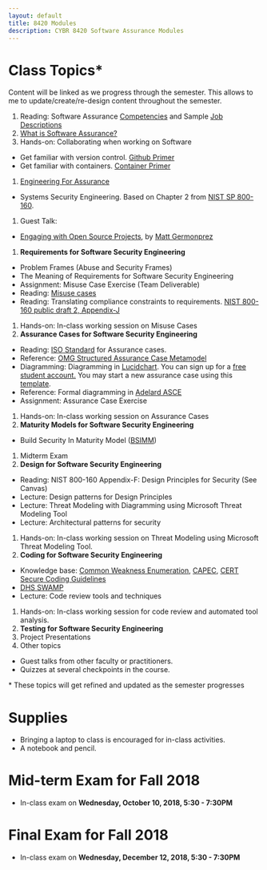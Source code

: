 ```yaml
---
layout: default
title: 8420 Modules
description: CYBR 8420 Software Assurance Modules
---
```


# Class Topics*
Content will be linked as we progress through the semester. This allows to me to update/create/re-design content throughout the semester.

1. Reading: Software Assurance [Competencies](http://resources.sei.cmu.edu/library/asset-view.cfm?assetid=47953) and Sample [Job](https://robinagandhi.github.io/swa/resources/swa-positions-1.pdf) [Descriptions](https://robinagandhi.github.io/swa/resources/swa-positions-2.pdf)
1. [What is Software Assurance?](https://robinagandhi.github.io/swa/slides/lecture-0/software-assurance.html)
1. Hands-on: Collaborating when working on Software
  - Get familiar with version control. [Github Primer](https://robinagandhi.github.io/swa/pages/github.html)
  - Get familiar with containers. [Container Primer](https://robinagandhi.github.io/swa/pages/containers.html)
1. [Engineering For Assurance](https://robinagandhi.github.io/swa/slides/lecture-1/systems-security-engineering.html)
  * Systems Security Engineering. Based on Chapter 2 from [NIST SP 800-160](http://nvlpubs.nist.gov/nistpubs/SpecialPublications/NIST.SP.800-160.pdf).
1. Guest Talk:
  * [Engaging with Open Source Projects](https://robinagandhi.github.io/swa/slides/lecture-0-1/EngagingWithOpenSourceProjects.pdf), by [Matt Germonprez](http://www.unomaha.edu/college-of-information-science-and-technology/about/faculty-staff/matt-germonprez.php)
1. **Requirements for Software Security Engineering**
  * Problem Frames (Abuse and Security Frames)  
  * The Meaning of Requirements for Software Security Engineering  
  * Assignment: Misuse Case Exercise (Team Deliverable)  
  * Reading: [Misuse cases](http://ieeexplore.ieee.org/stamp/stamp.jsp?arnumber=1159030)  
  * Reading: Translating compliance constraints to requirements. [NIST 800-160 public draft 2, Appendix-J](http://csrc.nist.gov/publications/drafts/800-160/sp800_160_second-draft.pdf)
1. Hands-on: In-class working session on Misuse Cases
1. **Assurance Cases for Software Security Engineering**
  * Reading: [ISO Standard](https://unomaha.on.worldcat.org/oclc/772089071?databaseList=638) for Assurance cases.
  * Reference: [OMG Structured Assurance Case Metamodel](https://www.omg.org/spec/SACM/About-SACM)
  * Diagramming: Diagramming in [Lucidchart](https://www.lucidchart.com/). You can sign up for a [free student account.](https://www.lucidchart.com/users/education/registerLevel?tP=1&t4=A&t10=A) You may start a new assurance case using this [template](https://www.lucidchart.com/invitations/accept/e8d3aac4-e62b-4fa0-9fd1-c2cf6a6d318d).
  * Reference: Formal diagramming in [Adelard ASCE](https://www.adelard.com/asce/choosing-asce/index.html)  
  * Assignment: Assurance Case Exercise
1. Hands-on: In-class working session on Assurance Cases
1. **Maturity Models for Software Security Engineering**
  * Build Security In Maturity Model ([BSIMM](https://www.bsimm.com))
1. Midterm Exam
1. **Design for Software Security Engineering**
  * Reading: NIST 800-160 Appendix-F: Design Principles for Security (See Canvas)
  * Lecture: Design patterns for Design Principles
  * Lecture: Threat Modeling with Diagramming using Microsoft Threat Modeling Tool
  * Lecture: Architectural patterns for security
1. Hands-on: In-class working session on Threat Modeling using Microsoft Threat Modeling Tool.  
1. **Coding for Software Security Engineering**
  * Knowledge base: [Common Weakness Enumeration](http://cwe.mitre.org/), [CAPEC](https://capec.mitre.org/), [CERT Secure Coding Guidelines](https://www.securecoding.cert.org/confluence/display/seccode/SEI+CERT+Coding+Standards)
  * [DHS SWAMP](https://www.mir-swamp.org/)
  * Lecture: Code review tools and techniques
1. Hands-on: In-class working session for code review and automated tool analysis.  
1. **Testing for Software Security Engineering**
1. Project Presentations
1. Other topics
  * Guest talks from other faculty or practitioners.
  * Quizzes at several checkpoints in the course.

\* These topics will get refined and updated as the semester progresses


# Supplies
* Bringing a laptop to class is encouraged for in-class activities.
* A notebook and pencil.

# Mid-term Exam for Fall 2018

  * In-class exam on **Wednesday, October 10, 2018, 5:30 - 7:30PM**

# Final Exam for Fall 2018

* In-class exam on **Wednesday, December 12, 2018, 5:30 - 7:30PM**
